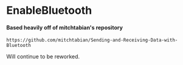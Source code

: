 # EnableBluetooth

#### Based heavily off of mitchtabian's repository
```
https://github.com/mitchtabian/Sending-and-Receiving-Data-with-Bluetooth
```

Will continue to be reworked.
